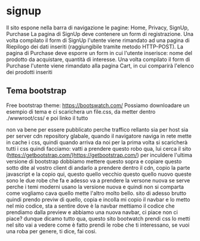 # signup

 Il sito espone nella barra di navigazione le pagine: Home, Privacy, SignUp, Purchase
 La pagina di SignUp deve contenere un form di registrazione.
 Una volta compilato il form di SignUp l'utente viene rimandato ad una pagina di Riepilogo dei dati inseriti (raggiungibile  tramite metodo HTTP-POST).
 La pagina di Purchase deve esporre un form in cui l'utente inserisce: nome del prodotto da acquistare, quantità di interesse.
 Una volta compilato il form di Purchase l'utente viene rimandato alla pagina Cart, in cui comparirà l'elenco dei prodotti inseriti

## Tema bootstrap
Free bootstrap theme: https://bootswatch.com/
Possiamo downloadare un esempio di tema e ci scarichera un file.css, da metter dentro ./wwwroot/css/ e poi linko il tutto 

non va bene per essere pubblicato perche traffico rellanto sia per host sia per server
cdn repository glabale, quando il navigatore naviga in rete mette in cache i css, quindi quando arriva da noi per la prima volta si scaricherà tutti i css
quindi facciamo: vatti a prendere questo robo qua, lui cerca il sito (https://getbootstrap.com/)https://getbootstrap.com/) per inculdere l'ultima versione di bootstrap dobbiamo mettere questo sopra e copiare questo sotto
dite al vostro client di andarlo a prendere dentro il cdn, copio la parte javascript e la copio qui, questo quello vecchio questo quello nuovo queste sono le due robe che fa e adesso va a prendere la versone nuova se serve perche i temi moderni usano la versione nuova e quindi non si comparta come vogliamo cava quello mette l'altro molto bello.
sito di adesso brutto quindi prendo previw di quello, copia e incolla mi copio il navbar e lo metto nel mio codice, sta a sentire dove è la navbar mettiamo il codice che prendiamo dalla preview e abbiamo una nuova navbar, ci piace non ci piace?
dunque dicamo tutto qua, questo sito bootwatch prendi css lo metti nel sito vai a vedere come è fatto prendi le robe che ti interessano, se vuoi una roba per genere, ti dice, fai cosi.
